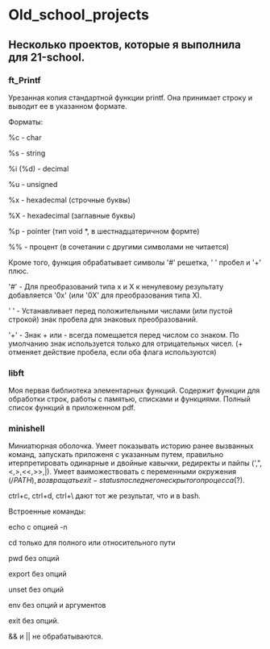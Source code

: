 # Old_school_projects
## Несколько проектов, которые я выполнила для 21-school.
### ft_Printf
Урезанная копия стандартной функции printf. Она принимает строку и выводит ее в указанном формате.

Форматы:

%c - char

%s - string

%i (%d) - decimal

%u - unsigned

%x - hexadecmal (строчные буквы)

%X - hexadecimal (заглавные буквы)

%p - pointer (тип void *, в шестнадцатеричном формте)

%% - процент (в сочетании с другими символами не читается)


Кроме того, функция обрабатывает символы '#' решетка, ' ' пробел и '+' плюс.

'#' - Для преобразований типа x и X к ненулевому результату добавляется '0x' (или '0X' для преобразования типа X).

' ' - Устанавливает перед положительными числами (или пустой строкой) знак пробела для знаковых преобразований.

'+' - Знак + или - всегда помещается перед числом со знаком. По умолчанию знак используется только для отрицательных чисел.
(+ отменяет действие пробела, если оба флага используются)


### libft
Моя первая библиотека элементарных функций. Содержит функции для обработки строк, работы с памятью, списками и функциями.
Полный список функций в приложенном pdf.

### minishell
Миниатюрная оболочка. Умеет показывать историю ранее вызванных команд, запускать приложеня с указанным путем, правильно
итерпретировать одинарные и двойные кавычки, редиректы и пайпы (',",<,>,<<,>>,|). Умеет ваиможествовать с переменными
окружения (/$PATH), возвращать exit-status последнего не скрытого процесса ($?).

ctrl+c, ctrl+d, ctrl+\ дают тот же результат, что и в bash.

Встроенные команды:

echo с опцией -n

cd только для полного или относительного пути

pwd без опций

export без опций

unset без опций

env без опций и аргументов

exit без опций.

&& и || не обрабатываются.
